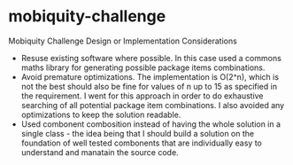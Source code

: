 # mobiquity-challenge
Mobiquity Challenge Design or Implementation Considerations
- Resuse existing software where possible. In this case used a commons maths library for generating possible package items combinations.
- Avoid premature optimizations. The implementation is O(2^n), which is not the best should also be fine for values of n up to 15 as specified in the requirement. 
I went for this approach in order to do exhaustive searching of all potential package item combinations. I also avoided any optimizations to keep the solution 
readable.
- Used combonent combosition instead of having the whole solution in a single class - the idea being that I should build a solution on the foundation of well tested
combonents that are individually easy to understand and manatain the source code. 
